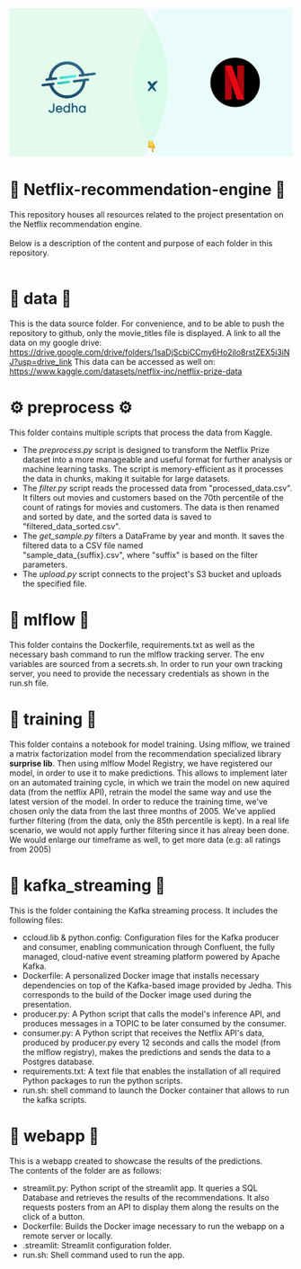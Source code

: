 ![Screenshot](jedhaXnetflix.png)
# 🍿 Netflix-recommendation-engine 🍿
This repository houses all resources related to the project presentation on the Netflix recommendation engine.
<br><br>
Below is a description of the content and purpose of each folder in this repository.<br>
<br>

# 💾 data 💾
This is the data source folder. For convenience, and to be able to push the repository to github, only the movie_titles file is displayed.
A link to all the data on my google drive:
https://drive.google.com/drive/folders/1saDjScbiCCmy6Ho2ilo8rstZEX5i3iNJ?usp=drive_link
This data can be accessed as well on:
https://www.kaggle.com/datasets/netflix-inc/netflix-prize-data

# ⚙️ preprocess ⚙️ 
This folder contains multiple scripts that process the data from Kaggle.
- The *preprocess.py* script is designed to transform the Netflix Prize dataset into a more manageable and useful format for further analysis or machine learning tasks. The script is memory-efficient as it processes the data in chunks, making it suitable for large datasets.
- The *filter.py* script reads the processed data from "processed_data.csv". It filters out movies and customers based on the 70th percentile of the count of ratings for movies and customers. The data is then renamed and sorted by date, and the sorted data is saved to "filtered_data_sorted.csv".
- The *get_sample.py* filters a DataFrame by year and month. It saves the filtered data to a CSV file named    
"sample_data_{suffix}.csv", where "suffix" is based on the filter parameters.
- The *upload.py* script connects to the project's S3 bucket and uploads the specified file.

# 🚀 mlflow 🚀
This folder contains the Dockerfile, requirements.txt as well as the necessary bash command to run the mlflow tracking server. The env variables are sourced from a secrets.sh.
In order to run your own tracking server, you need to provide the necessary credentials as shown in the run.sh file.


# 🧠 training 🧠 
This folder contains a notebook for model training.
Using mlflow, we trained a matrix factorization model from the recommendation specialized library **surprise lib**. Then using mlflow Model Registry, we have registered our model, in order to use it to make predictions.
This allows to implement later on an automated training cycle, in which we train the model on new aquired data (from the netflix API), retrain the model the same way and use the latest version of the model.
In order to reduce the training time, we've chosen only the data from the last three months of 2005. We've applied further filtering (from the data, only the 85th percentile is kept).
In a real life scenario, we would not apply further filtering since it has alreay been done. We would enlarge our timeframe as well, to get more data (e.g: all ratings from 2005)

# 📡 kafka_streaming 📡 
This is the folder containing the Kafka streaming process. It includes the following files:
- ccloud.lib & python.config: Configuration files for the Kafka producer and consumer, enabling communication through Confluent, the fully managed, cloud-native event streaming platform powered by Apache Kafka.
- Dockerfile: A personalized Docker image that installs necessary dependencies on top of the Kafka-based image provided by Jedha. This corresponds to the build of the Docker image used during the presentation.
- producer.py: A Python script that calls the model's inference API, and produces messages in a TOPIC to be later consumed by the consumer.
- consumer.py: A Python script that receives the Netflix API's data, produced by producer.py every 12 seconds and calls the model (from the mlflow registry), makes the predictions and sends the data to a Postgres database.
- requirements.txt: A text file that enables the installation of all required Python packages to run the python scripts.
- run.sh: shell command to launch the Docker container that allows to run the kafka scripts.

# 🚀 webapp 🚀
This is a webapp created to showcase the results of the predictions.<br>
The contents of the folder are as follows:
- streamlit.py: Python script of the streamlit app. It queries a SQL Database and retrieves the results of the recommendations. It also requests posters from an API to display them along the results on the click of a button.
- Dockerfile: Builds the Docker image necessary to run the webapp on a remote server or locally.
- .streamlit: Streamlit configuration folder.
- run.sh: Shell command used to run the app.
